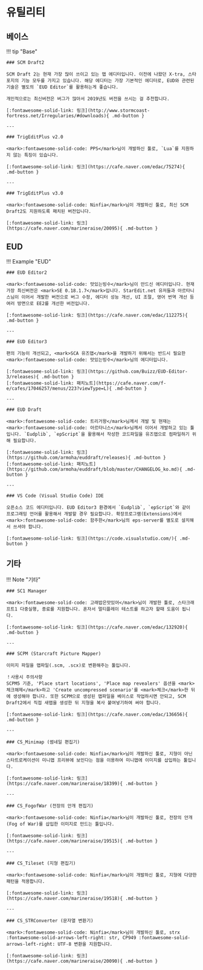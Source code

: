 # 유틸리티

## 베이스

!!! tip "Base"

    ### SCM Draft2
    
    SCM Draft 2는 현재 가장 많이 쓰이고 있는 맵 에디터입니다. 이전에 나왔던 X-tra, 스타포지의 기능 모두를 가지고 있습니다. 해당 에디터는 가장 기본적인 에디터로, EUD와 관련된 기술은 별도의 `EUD Editor`를 활용하는게 좋습니다. 
     
    개인적으로는 최신버전은 버그가 많아서 2019년도 버전을 쓰시는 걸 추천합니다.  

    [:fontawesome-solid-link: 링크](http://www.stormcoast-fortress.net/Irregularies/#downloads){ .md-button }

    ---

    ### TrigEditPlus v2.0

    <mark>:fontawesome-solid-code: PPS</mark>님이 개발하신 툴로, `Lua`를 지원하지 않는 특징이 있습니다.
    
    [:fontawesome-solid-link: 링크](https://cafe.naver.com/edac/75274){ .md-button }

    ---

    ### TrigEditPlus v3.0

    <mark>:fontawesome-solid-code: Ninfia</mark>님이 개발하신 툴로, 최신 SCM Draft2도 지원하도록 패치된 버전입니다.

    [:fontawesome-solid-link: 링크](https://cafe.naver.com/marineraise/20095){ .md-button }

## EUD

!!! Example "EUD"

    ### EUD Editor2

    <mark>:fontawesome-solid-code: 맛있는빙수</mark>님이 만드신 에디터입니다. 현재 가장 최신버전은 <mark>SE 0.18.1.7</mark>입니다. StarEdit.net 유저들과 아르타니스님이 이어서 개발한 버전으로 버그 수정, 에디터 성능 개선, UI 조절, 영어 번역 개선 등 여러 방면으로 EE2를 개선한 버전입니다.  
    
    [:fontawesome-solid-link: 링크](https://cafe.naver.com/edac/112275){ .md-button }

    ---

    ### EUD Editor3
    
    편의 기능이 개선되고, <mark>SCA 유즈맵</mark>을 개발하기 위해서는 반드시 필요한 <mark>:fontawesome-solid-code: 맛있는빙수</mark>님의 에디터입니다.  
    
    [:fontawesome-solid-link: 링크](https://github.com/Buizz/EUD-Editor-3/releases){ .md-button }
    [:fontawesome-solid-link: 패치노트](https://cafe.naver.com/f-e/cafes/17046257/menus/223?viewType=L){ .md-button }

    ---

    ### EUD Draft

    <mark>:fontawesome-solid-code: 트리거왕</mark>님께서 개발 및 현재는 <mark>:fontawesome-solid-code: 아르타니스</mark>님께서 이어서 개발하고 있는 툴입니다. `Eudplib`, `epScript`을 활용해서 작성한 코드파일을 유즈맵으로 컴파일하기 위해 필요합니다.  
    
    [:fontawesome-solid-link: 링크](https://github.com/armoha/euddraft/releases){ .md-button }
    [:fontawesome-solid-link: 패치노트](https://github.com/armoha/euddraft/blob/master/CHANGELOG_ko.md){ .md-button }
    
    ---

    ### VS Code (Visual Studio Code) IDE

    오픈소스 코드 에디터입니다. EUD Editor3 환경에서 `Eudplib`, `epScript`와 같이 프로그래밍 언어를 활용해서 개발할 경우 필요합니다. 확장프로그램(Extensions)에서 <mark>:fontawesome-solid-code: 함주한</mark>님의 eps-server를 별도로 설치해서 쓰셔야 합니다.  
    
    [:fontawesome-solid-link: 링크](https://code.visualstudio.com/){ .md-button }

## 기타

!!! Note "기타"

    ### SC1 Manager

    <mark>:fontawesome-solid-code: 고래밥은맛있어</mark>님이 개발한 툴로, 스타크래프트1 다중실행, 종료를 지원합니다. 혼자서 멀티플레이 테스트를 하고자 할때 도움이 됩니다.  
    
    [:fontawesome-solid-link: 링크](https://cafe.naver.com/edac/132920){ .md-button }

    ---

    ### SCPM (Starcraft Picture Mapper)

    이미지 파일을 맵파일(.scm, .scx)로 변환해주는 툴입니다.  
    
    ！사용시 주의사항  
    SCPM5 기준, 'Place start locations', 'Place map revealers' 옵션을 <mark>체크해제</mark>하고 'Create uncompressed scenario'를 <mark>체크</mark>한 뒤에 생성해야 합니다. 또한 SCPM으로 생성된 맵파일을 베이스로 작업하시면 안되고, SCM Draft2에서 직접 새맵을 생성한 뒤 지형을 복사 붙여넣기하여 써야 합니다.  
    
    [:fontawesome-solid-link: 링크](https://cafe.naver.com/edac/136656){ .md-button }

    ---

    ### CS_Minimap (썸네일 편집기)

    <mark>:fontawesome-solid-code: Ninfia</mark>님이 개발하신 툴로, 지형이 아닌 스타트로케이션이 미니맵 프리뷰에 보인다는 점을 이용하여 미니맵에 이미지를 삽입하는 툴입니다.

    [:fontawesome-solid-link: 링크](https://cafe.naver.com/marineraise/18399){ .md-button }

    ---
    
    ### CS_FogofWar (전장의 안개 편집기)

    <mark>:fontawesome-solid-code: Ninfia</mark>님이 개발하신 툴로, 전장의 안개 (Fog of War)를 삽입한 이미지로 만드는 툴입니다.

    [:fontawesome-solid-link: 링크](https://cafe.naver.com/marineraise/19515){ .md-button }
    
    ---    

    ### CS_Tileset (지형 편집기)

    <mark>:fontawesome-solid-code: Ninfia</mark>님이 개발하신 툴로, 지형에 다양한 패턴을 적용합니다.

    [:fontawesome-solid-link: 링크](https://cafe.naver.com/marineraise/19518){ .md-button }

    ---
    
    ### CS_STRConverter (문자열 변환기)
    
    <mark>:fontawesome-solid-code: Ninfia</mark>님이 개발하신 툴로, strx :fontawesome-solid-arrows-left-right: str, CP949 :fontawesome-solid-arrows-left-right: UTF-8 변환을 지원합니다.

    [:fontawesome-solid-link: 링크](https://cafe.naver.com/marineraise/20090){ .md-button }
    